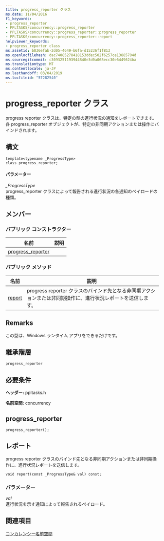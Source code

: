 ```yaml
---
title: progress_reporter クラス
ms.date: 11/04/2016
f1_keywords:
- progress_reporter
- PPLTASKS/concurrency::progress_reporter
- PPLTASKS/concurrency::progress_reporter::progress_reporter
- PPLTASKS/concurrency::progress_reporter::report
helpviewer_keywords:
- progress_reporter class
ms.assetid: b836efab-2d05-4649-b6fa-d15236f1f813
ms.openlocfilehash: dac74085278418153ddec502f6257ce13885704d
ms.sourcegitcommit: c3093251193944840e3d0a068ecc30e6449624ba
ms.translationtype: MT
ms.contentlocale: ja-JP
ms.lasthandoff: 03/04/2019
ms.locfileid: "57282540"
---
```

# <a name="progressreporter-class"></a>progress_reporter クラス

progress reporter クラスは、特定の型の進行状況の通知をレポートできます。 各 progress_reporter オブジェクトが、特定の非同期アクションまたは操作にバインドされます。

## <a name="syntax"></a>構文

```
template<typename _ProgressType>
class progress_reporter;
```

#### <a name="parameters"></a>パラメーター

*_ProgressType*<br/>
progress_reporter クラスによって報告される進行状況の各通知のペイロードの種類。

## <a name="members"></a>メンバー

### <a name="public-constructors"></a>パブリック コンストラクター

|名前|説明|
|----------|-----------------|
|[progress_reporter](#ctor)||

### <a name="public-methods"></a>パブリック メソッド

|名前|説明|
|----------|-----------------|
|[report](#report)|progress reporter クラスのバインド先となる非同期アクションまたは非同期操作に、進行状況レポートを送信します。|

## <a name="remarks"></a>Remarks

この型は、Windows ランタイム アプリをできるだけです。

## <a name="inheritance-hierarchy"></a>継承階層

`progress_reporter`

## <a name="requirements"></a>必要条件

**ヘッダー:** ppltasks.h

**名前空間:** concurrency

##  <a name="ctor"></a> progress_reporter

```
progress_reporter();
```

##  <a name="report"></a> レポート

progress reporter クラスのバインド先となる非同期アクションまたは非同期操作に、進行状況レポートを送信します。

```
void report(const _ProgressType& val) const;
```

### <a name="parameters"></a>パラメーター

*val*<br/>
進行状況を示す通知によって報告されるペイロード。

## <a name="see-also"></a>関連項目

[コンカレンシー名前空間](concurrency-namespace.md)
